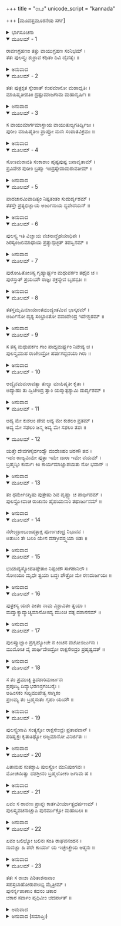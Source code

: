 +++
title = "೦೩೨"
unicode_script = "kannada"

+++
[ಮೂವತ್ತಮೂರನೆಯ ಸರ್ಗ]



<details><summary>ಭಾಗಸೂಚನಾ</summary>

ಪುಲಸ್ತ್ಯನು ರಾವಣನನ್ನು ಅರ್ಜುನನ ಬಂಧನದಿಂದ ಬಿಡಿಸಿದುದು
</details>

<details open><summary>ಮೂಲಮ್ - 1</summary>

ರಾವಣಗ್ರಹಣಂ ತತ್ತು ವಾಯುಗ್ರಹಣ ಸಂನಿಭಮ್ ।  
ತತಃ ಪುಲಸ್ತ್ಯಃ ಶುಶ್ರಾವ ಕಥಿತಂ ದಿವಿ ದೈವತೈಃ ॥
</details>

<details><summary>ಅನುವಾದ</summary>

ಗಾಳಿಯನ್ನು ಸೆರೆಹಿಡಿದಂತೆ ಕಷ್ಟಸಾಧ್ಯವಾದ ರಾವಣನು ಅರ್ಜುನನಲ್ಲಿ ಕೈಸೆರೆಯಾದ ವಾರ್ತೆಯು ದೇವತೆಗಳಿಂದ ಪುಲಸ್ತ್ಯಮುನಿಗೂ ತಿಳಿಯಿತು.॥1॥
</details>

<details open><summary>ಮೂಲಮ್ - 2</summary>

ತತಃ ಪುತ್ರಕೃತ ಸ್ನೇಹಾತ್ ಕಂಪಮಾನೋ ಮಹಾಧೃತಿಃ ।  
ಮಾಹಿಷ್ಮತೀಪತಿಂ ದ್ರಷ್ಟುಮಾಜಗಾಮ ಮಹಾನೃರ್ಷಿಃ ॥
</details>

<details><summary>ಅನುವಾದ</summary>

ಆ ಮಹರ್ಷಿ ಮಹಾಧೈರ್ಯಶಾಲಿಯಾಗಿದ್ದರೂ ಸಂತಾನದ ಕುರಿತು ಇರುವ ಸ್ನೇಹದಿಂದಾಗಿ ಕೃಪಾಪರವಶರಾದರು ಹಾಗೂ ಮಾಹಿಷ್ಮತಿ ರಾಜನಿಗೆ ಭೆಟ್ಟಿಯಾಗಲು ಭೂತಳಕ್ಕೆ ಬಂದರು.॥2॥
</details>

<details open><summary>ಮೂಲಮ್ - 3</summary>

ಸ ವಾಯುಮಾರ್ಗಮಾಸ್ಥಾಯ ವಾಯುತುಲ್ಯಗತಿರ್ದ್ವಿಜಃ ।  
ಪುರೀಂ ಮಾಹಿಷ್ಮತೀಂ ಪ್ರಾಪ್ತೋ ಮನಃ ಸಂಪಾತವಿಕ್ರಮಃ ॥
</details>

<details><summary>ಅನುವಾದ</summary>

ವಾಯುವೇಗವುಳ್ಳ, ಮನೋಗತಿಯಂತೆ ಆ ಬ್ರಹ್ಮರ್ಷಿಯು ಆಕಾಶಮಾರ್ಗದಿಂದ ಮಾಹೀಷ್ಮತೀ ಪುರಿಗೆ ಬಂದರು.॥3॥
</details>

<details open><summary>ಮೂಲಮ್ - 4</summary>

ಸೋಽಮರಾವತಿ ಸಂಕಾಶಾಂ ಹೃಷ್ಟಪುಷ್ಟ ಜನಾವೃತಾಮ್ ।  
ಪ್ರವಿವೇಶ ಪುರೀಂ ಬ್ರಹ್ಮಾ ಇಂದ್ರಸ್ಯೇವಾಮರಾವತೀಮ್ ॥
</details>

<details><summary>ಅನುವಾದ</summary>

ಬ್ರಹ್ಮದೇವರು ಇಂದ್ರನ ಅಮರಾವತಿಯನ್ನು ಪ್ರವೇಶಿಸುವಂತೆ ಪುಲಸ್ತ್ಯರು ಹೃಷ್ಟ-ಪುಷ್ಟ ಜನರಿಂದ ತುಂಬಿದ, ಅಮರಾವತಿಯಂತೆ ಶೋಭಾಸಂಪನ್ನ ಮಾಹಿಷ್ಮತೀ ನಗರಿಯನ್ನು ಪ್ರವೇಶಿಸಿದರು.॥4॥
</details>

<details open><summary>ಮೂಲಮ್ - 5</summary>

ಪಾದಚಾರಮಿವಾದಿತ್ಯಂ ನಿಷ್ಪತಂತಂ ಸುದುರ್ದೃಶಮ್ ।  
ತತಸ್ತೇ ಪ್ರತ್ಯಭಿಜ್ಞಾಯ ಅರ್ಜುನಾಯ ನ್ಯವೇದಯನ್ ॥
</details>

<details><summary>ಅನುವಾದ</summary>

ಆಕಾಶದಿಂದ ಇಳಿದು ಕಾಲ್ನಡಿಗೆಯಲ್ಲಿ ಬರುತ್ತಿದ್ದ ಅವರು ಸೂರ್ಯನಂತೆ ಕಂಡು ಬಂದರು. ಅತ್ಯಂತ ತೇಜದಿಂದಾಗಿ ಅವರನ್ನು ನೋಡುವುದೂ ಕಠಿಣವಾಗಿತ್ತು. ಅರ್ಜುನನ ಸೇವಕರು ಅವರನ್ನು ಗುರುತಿಸಿ, ರಾಜಾ ಅರ್ಜುನನಲ್ಲಿ ಅವರ ಶುಭಾಗಮನವನ್ನು ತಿಳಿಸಿದರು.॥5॥
</details>

<details open><summary>ಮೂಲಮ್ - 6</summary>

ಪುಲಸ್ತ್ಯ ಇತಿ ವಿಜ್ಞಾಯ ವಚನಾದ್ಧೈಹಯಾಧಿಪಃ ।  
ಶಿರಸ್ಯಂಜಲಿಮಾಧಾಯ ಪ್ರತ್ಯುದ್ಗಚ್ಛತ್ ತಪಸ್ವಿನಮ್ ॥
</details>

<details><summary>ಅನುವಾದ</summary>

ಸೇವಕರು ಹೇಳಿದಾಗ ಹೈಹಯರಾಜನಿಗೆ ಪುಲಸ್ತ್ಯರು ಆಗಮಿಸಿರುವರು ಎಂದು ತಿಳಿದಾಗ, ತಲೆಯ ಮೇಲೆ ಕೃತಾಂಜಲಿಯಾಗಿ ಮುನಿಯ ಸ್ವಾಗತಕ್ಕೆ ಮುಂದಾದನು.॥6॥
</details>

<details open><summary>ಮೂಲಮ್ - 7</summary>

ಪುರೋಹಿತೋಽಸ್ಯ ಗೃಹ್ಯಾರ್ಘ್ಯಂ ಮಧುಪರ್ಕಂ ತಥೈವ ಚ ।  
ಪುರಸ್ತಾತ್ ಪ್ರಯಯೌ ರಾಜ್ಞಃ ಶಕ್ರಸ್ಯೇವ ಬೃಹಸ್ಪತಿಃ ॥
</details>

<details><summary>ಅನುವಾದ</summary>

ಅರ್ಜುನರಾಜನ ಪುರೋಹಿತರು ಅರ್ಘ್ಯ, ಮಧುಪರ್ಕಾದಿ ಹಿಡಿದುಕೊಂಡು ಅವನ ಮುಂದೆ-ಮುಂದೆ ಇಂದ್ರನ ಎದುರಿಗೆ ಬೃಹಸ್ಪತಿಗಳು ನಡೆದಂತೆ ನಡೆಯುತ್ತಿದ್ದರು.॥7॥
</details>

<details open><summary>ಮೂಲಮ್ - 8</summary>

ತತಸ್ತಮೃಷಿಮಾಯಾಂತಮುದ್ಯಂತಮಿವ  ಭಾಸ್ಕರಮ್ ।  
ಅರ್ಜುನೋ ದೃಶ್ಯ ಸಂಭ್ರಾಂತೋ ವವಂದೇಂದ್ರ ಇವೇಶ್ವರಮ್ ॥
</details>

<details><summary>ಅನುವಾದ</summary>

ಅಲ್ಲಿಗೆ ಬಂದಿರುವ ಮಹರ್ಷಿಗಳು ಉದಯಿಸುವ ಸೂರ್ಯನಂತೆ ತೇಜಸ್ವಿಯಾಗಿ ಕಂಡು ಬರುತ್ತಿದ್ದರು. ಅವರನ್ನು ನೋಡಿ ರಾಜಾ ಅರ್ಜುನನು ಚಕಿತನಾದನು. ಅವನು ಬ್ರಹ್ಮರ್ಷಿಯ ಚರಣಗಳಲ್ಲಿ ಆದರಪೂರ್ವಕ ಇಂದ್ರನು ಬ್ರಹ್ಮದೇವರಿಗೆ ತಲೆಬಾಗುವಂತೆ ಪ್ರಣಾಮಮಾಡಿದನು.॥8॥
</details>

<details open><summary>ಮೂಲಮ್ - 9</summary>

ಸ ತಸ್ಯ ಮಧುಪರ್ಕಂ ಗಾಂ ಪಾದ್ಯಮರ್ಘ್ಯಂ ನಿವೇದ್ಯ ಚ ।  
ಪುಲಸ್ತ್ಯಮಾಹ ರಾಜೇಂದ್ರೋ ಹರ್ಷಗದ್ಗದಯಾ ಗಿರಾ ॥
</details>

<details><summary>ಅನುವಾದ</summary>

ಬ್ರಹ್ಮರ್ಷಿಗಳಿಗೆ ಪಾದ್ಯ, ಅರ್ಘ್ಯ, ಮಧುಪರ್ಕ, ಗೋವನ್ನು ಸಮರ್ಪಿಸಿ ರಾಜಾಧಿರಾಜ ಅರ್ಜುನನು ಹರ್ಷ ಗದ್ಗದ ವಾಣಿಯಿಂದ ಪುಲಸ್ತ್ಯರಲ್ಲಿ ಹೇಳಿದನು.॥9॥
</details>

<details open><summary>ಮೂಲಮ್ - 10</summary>

ಅದ್ಯೈವಮಮರಾವತ್ಯಾ ತುಲ್ಯಾ ಮಾಹಿಷ್ಮತೀ ಕೃತಾ ।  
ಅದ್ಯಾಹಂ ತು ದ್ವಿಜೇಂದ್ರ ತ್ವಾಂ ಯಸ್ಮಾತ್ಪಶ್ಯಾಮಿ ದುರ್ದೃಶಮ್ ॥
</details>

<details><summary>ಅನುವಾದ</summary>

ದ್ವಿಜೇಂದ್ರರೇ! ನಿಮ್ಮ ದರ್ಶನ ಪರಮ ದುರ್ಲಭವಾದರೂ ಇಂದು ನಾನು ತಮ್ಮ ದರ್ಶನದಿಂದ ಆನಂದಿತನಾಗಿದ್ದೇನೆ. ಹೀಗೆ ಇಲ್ಲಿಗೆ ಬಂದು ನೀವು ಈ ಮಾಹಿಷ್ಮತೀಪುರಿಯನ್ನು ಅಮರಾವತಿಯಂತೆ ಗೌರವ ಶಾಲಿಯಾಗಿಸಿದಿರಿ.॥10॥
</details>

<details open><summary>ಮೂಲಮ್ - 11</summary>

ಅದ್ಯ ಮೇ ಕುಶಲಂ ದೇವ ಅದ್ಯ ಮೇ ಕುಶಲಂ ವ್ರತಮ್ ।  
ಅದ್ಯ ಮೇ ಸಫಲಂ ಜನ್ಮ ಅದ್ಯ ಮೇ ಸಫಲಂ ತಪಃ ॥
</details>

<details open><summary>ಮೂಲಮ್ - 12</summary>

ಯತ್ತೇ ದೇವಗಣೈರ್ವಂದ್ಯೌ ವಂದೇಽಹಂ ಚರಣೌ ತವ ।  
ಇದಂ ರಾಜ್ಯಮಿಮೇ ಪುತ್ರಾ ಇಮೇ ದಾರಾ ಇಮೇ ವಯಮ್ ।  
ಬ್ರಹ್ಮನ್ಕಿಂ ಕುರ್ಮಃ ಕಿಂ ಕಾರ್ಯಮಾಜ್ಞಾಪಯತು ನೋ ಭವಾನ್ ॥
</details>

<details><summary>ಅನುವಾದ</summary>

ದೇವ! ಇಂದು ನಾನು ನಿಮ್ಮ ದೇವವಂದ್ಯ ಚರಣಗಳನ್ನು ವಂದಿಸುತ್ತಿದ್ದೇನೆ, ಅದರಿಂದ ವಾಸ್ತವವಾಗಿ ಸಕುಶಲನಾದೆ. ಇಂದು ನನ್ನ ವ್ರತ ಪೂರ್ಣವಾಯಿತು. ಇಂದೇ ನನ್ನ ತಪಸ್ಸು ಸಾರ್ಥಕವಾಗಿ, ಜನ್ಮವು ಸಫಲವಾಯಿತು. ಬ್ರಾಹ್ಮಣೋತ್ತಮರೇ! ಈ ರಾಜ್ಯ, ಈ ಪತ್ನೀ, ಪುತ್ರ ಮತ್ತು ನಾವೆಲ್ಲರೂ ನಿಮ್ಮವರಾಗಿದ್ದೇವೆ. ನಾವು ನಿಮ್ಮ ಯಾವ ಸೇವೆ ಮಾಡಬೇಕೆಂದು ಆಜ್ಞಾಪಿಸಿರಿ.॥11-12॥
</details>

<details open><summary>ಮೂಲಮ್ - 13</summary>

ತಂ ಧರ್ಮೇಽಗ್ನಿಷು ಪುತ್ರೇಷು ಶಿವ ಪೃಷ್ಟ್ವಾ ಚ ಪಾರ್ಥಿವಮ್ ।  
ಪುಲಸ್ತ್ಯೋವಾಚ ರಾಜಾನಂ ಹೈಹಯಾನಾಂ ತಥಾರ್ಜುನಮ್ ॥
</details>

<details><summary>ಅನುವಾದ</summary>

ಆಗ ಪುಲಸ್ತ್ಯರು ಹೈಹಯರಾಜಾ ಅರ್ಜುನನ ಧರ್ಮ, ಅಗ್ನಿ, ಪುತ್ರ, ಪರಿವಾರದ ಕ್ಷೇಮ ಸಮಾಚಾರ ಕೇಳಿ, ಅವನಲ್ಲಿ ಹೀಗೆ ಹೇಳಿದರು.॥13॥
</details>

<details open><summary>ಮೂಲಮ್ - 14</summary>

ನರೇಂದ್ರಾಂಬುಜಪತ್ರಾಕ್ಷ ಪೂರ್ಣಚಂದ್ರ ನಿಭಾನನ ।  
ಅತುಲಂ ತೇ ಬಲಂ ಯೇನ ದಶಗ್ರೀವಸ್ತ್ವಯಾ ಜಿತಃ ॥
</details>

<details><summary>ಅನುವಾದ</summary>

ಪೂರ್ಣಚಂದ್ರನಂತೆ ಮನೋಹರ ಮುಖವುಳ್ಳ ಕಮಲನಯನ ರಾಜನೇ! ನಿನ್ನ ಬಲಕ್ಕೆ ತುಲನೆಯೇ ಇಲ್ಲ; ಏಕೆಂದರೆ ನೀನು ದಶಗ್ರೀವನನ್ನು ಗೆದ್ದುಕೊಂಡಿರುವೆ.॥14॥
</details>

<details open><summary>ಮೂಲಮ್ - 15</summary>

ಭಯಾದ್ಯಸ್ಯೋಪತಿಷ್ಠೇತಾಂ ನಿಷ್ಪಂದೌ ಸಾಗರಾನಿಲೌ ।  
ಸೋಽಯಂ ಮೃಧೇ ತ್ವಯಾ ಬದ್ಧಃ ಪೌತ್ರೋ ಮೇ ರಣದುರ್ಜಯಃ ॥
</details>

<details><summary>ಅನುವಾದ</summary>

ಯಾರ ಭಯದಿಂದ ಸಮುದ್ರ, ವಾಯು ಕೂಡ ಚಂಚಲತೆ ಬಿಟ್ಟು, ಸೇವೆಯಲ್ಲಿ ಉಪಸ್ಥಿತವಾಗುವುವೋ, ಅಂತಹ ನನ್ನ ರಣದುರ್ಜಯ ಮೊಮ್ಮಗನನ್ನು ನೀನು ಸಂಗ್ರಾಮದಲ್ಲಿ ಬಂಧಿಸಿರುವೆ.॥15॥
</details>

<details open><summary>ಮೂಲಮ್ - 16</summary>

ಪುತ್ರಕಸ್ಯ ಯಶಃ ಪೀತಂ ನಾಮ ವಿಶ್ರಾವಿತಂ ತ್ವಯಾ ।  
ಮದ್ವಾಕ್ಯಾದ್ಯಾಚ್ಯಮಾನೋಽದ್ಯ ಮುಂಚ ವತ್ಸ ದಶಾನನಮ್ ॥
</details>

<details><summary>ಅನುವಾದ</summary>

ಹೀಗೆ ಮಾಡಿ ನೀನು ನನ್ನ ಈ ಮಗುವಿನ ಯಶವನ್ನು ಕುಡಿದು, ಎಲ್ಲೆಡೆ ತನ್ನ ಹೆಸರಿನ ಡಂಗುರ ಸಾರಿದೆ. ವತ್ಸ! ಈಗ ನಾನು ಅವನ ಬಿಡುಗಡೆಯನ್ನು ಯಾಚಿಸಲು ಬಂದಿದ್ದೇನೆ. ನನ್ನ ಮಾತಿನಂತೆ ಅವನನ್ನು ಬಿಟ್ಟುಬಿಡು.॥16॥
</details>

<details open><summary>ಮೂಲಮ್ - 17</summary>

ಪುಲಸ್ತ್ಯಾಜ್ಞಾಂ ಪ್ರಗೃಹ್ಯೋಚೇ ನ ಕಿಂಚನ ವಚೋಽರ್ಜುನಃ ।  
ಮುಮೋಚ ವೈ ಪಾರ್ಥಿವೇಂದ್ರೋ ರಾಕ್ಷಸೇಂದ್ರಂ ಪ್ರಹೃಷ್ಟವತ್ ॥
</details>

<details><summary>ಅನುವಾದ</summary>

ಪುಲಸ್ತ್ಯರ  ಈ ಮಾತನ್ನು ಶಿರಸಾವಹಿಸಿ ಅರ್ಜುನನು ಏನನ್ನೂ ಪ್ರತಿಯಾಡದೆ, ತುಂಬಾ ಸಂತೋಷದಿಂದ ರಾಕ್ಷಸರಾಜ ರಾವಣನನ್ನು ಬಂಧಮುಕ್ತಗೊಳಿಸಿದನು.॥17॥
</details>

<details open><summary>ಮೂಲಮ್ - 18</summary>

ಸ ತಂ ಪ್ರಮುಚ್ಯ ತ್ರಿದಶಾರಿಮರ್ಜುನಃ  
ಪ್ರಪೂಜ್ಯ ದಿವ್ಯಾಭರಣಸ್ರಗಂಬರೈಃ ।  
ಅಹಿಂಸಕಂ ಸಖ್ಯಮುಪೇತ್ಯ ಸಾಗ್ನಿಕಂ  
ಪ್ರಣಮ್ಯ ತಂ ಬ್ರಹ್ಮಸುತಂ ಗೃಹಂ ಯಯೌ ॥
</details>

<details><summary>ಅನುವಾದ</summary>

ಆ ದೇವದ್ರೋಹೀ ರಾಕ್ಷಸನನ್ನು ಬಂಧಮುಕ್ತಗೊಳಿಸಿ ಅರ್ಜುನನು ದಿವ್ಯ ಆಭೂಷಣ, ಮಾಲೆ, ವಸ್ತ್ರಗಳಿಂದ ಅವನನ್ನು ಸನ್ಮಾನಿಸಿದನು. ಅಗ್ನಿಯನ್ನು ಸಾಕ್ಷಿಯಾಗಿಸಿ, ಯಾರನ್ನೂ ಹಿಂಸಿಸಬಾರ ದೆಂದು ಅವನೊಡನೆ ಮಿತ್ರತೆಯ ಸಂಬಂಧ ಬೆಳೆಸಿದನು. ಬಳಿಕ ಬ್ರಹ್ಮಪುತ್ರ ಪುಲಸ್ತ್ಯರನ್ನು ವಂದಿಸಿ ಅರ್ಜುನನು ಅರಮನೆಗೆ ಮರಳಿದನು.॥18॥
</details>

<details open><summary>ಮೂಲಮ್ - 19</summary>

ಪುಲಸ್ತ್ಯೇನಾಪಿ ಸಂತ್ಯಕ್ತೋ ರಾಕ್ಷಸೇಂದ್ರಃ ಪ್ರತಾಪವಾನ್ ।  
ಪರಿಷ್ವಕ್ತಃ ಕೃತಾತಿಥ್ಯೋ ಲಜ್ಜಮಾನೋ ವಿನಿರ್ಜಿತಃ ॥
</details>

<details><summary>ಅನುವಾದ</summary>

ಹೀಗೆ ಅರ್ಜುನನಿಂದ ಆತಿಥ್ಯ ಸ್ವೀಕರಿಸಿ, ಬಂಧಮುಕ್ತನಾದ ಪ್ರತಾಪೀ ರಾಕ್ಷಸರಾಜ ರಾವಣನನ್ನು ಪುಲಸ್ತ್ಯರು ಬಿಗಿದಪ್ಪಿಕೊಂಡರು. ಆದರೆ ಆ ಪರಾಜಯದಿಂದಾಗಿ ರಾವಣನು ಲಜ್ಜಿತನಾಗಿದ್ದನು.॥19॥
</details>

<details open><summary>ಮೂಲಮ್ - 20</summary>

ಪಿತಾಮಹ ಸುತಶ್ಚಾಪಿ ಪುಲಸ್ತ್ಯೋ ಮುನಿಪುಂಗವಃ ।  
ಮೋಚಯಿತ್ವಾ ದಶಗ್ರೀವಂ ಬ್ರಹ್ಮಲೋಕಂ ಜಗಾಮ ಹ ॥
</details>

<details><summary>ಅನುವಾದ</summary>

ದಶಗ್ರೀವನನ್ನು ಬಿಡಿಸಿ ಬ್ರಹ್ಮಪುತ್ರ ಮುನಿವರ ಪುಲಸ್ತ್ಯರು ಪುನಃ ಬ್ರಹ್ಮಲೋಕಕ್ಕೆ ತೆರಳಿದರು.॥20॥
</details>

<details open><summary>ಮೂಲಮ್ - 21</summary>

ಏವಂ ಸ ರಾವಣಃ ಪ್ರಾಪ್ತಃ ಕಾರ್ತವೀರ್ಯಾತ್ಪ್ರಧರ್ಷಣಮ್ ।  
ಪುಲಸ್ತ್ಯವಚನಾಚ್ಚಾಪಿ ಪುನರ್ಮುಕ್ತೋ ಮಹಾಬಲಃ ॥
</details>

<details><summary>ಅನುವಾದ</summary>

ಹೀಗೆ ರಾವಣನಿಗೆ ಕಾರ್ತವೀರ್ಯಾರ್ಜುನನ ಕೈಯಲ್ಲಿ ಪರಾಜಿತನಾಗಬೇಕಾಯಿತು. ಮತ್ತೆ ಪುಲಸ್ತ್ಯರ ಮಾತಿನಿಂದ ಆ ಮಹಾಬಲೀ ರಾಕ್ಷಸನಿಗೆ ಬಿಡುಗಡೆ ದೊರಕಿತ್ತು.॥21॥
</details>

<details open><summary>ಮೂಲಮ್ - 22</summary>

ಏವಂ ಬಲಿಭ್ಯೋ ಬಲಿನಃ ಸಂತಿ ರಾಘವನಂದನ ।  
ನಾವಜ್ಞಾ ಹಿ ಪರೇ ಕಾರ್ಯಾ ಯ ಇಚ್ಛೇಚ್ಛ್ರೇಯ ಆತ್ಮನಃ ॥
</details>

<details><summary>ಅನುವಾದ</summary>

ರಘುಕುಲನಂದನ! ಹೀಗೆ ಪ್ರಪಂಚದಲ್ಲಿ ಬಲಿಷ್ಠರಿಗಿಂತ ಬಲಿಷ್ಠರು ಇರುವರು; ಆದ್ದರಿಂದ ತನ್ನ ಶ್ರೇಯಸ್ಸನ್ನು ಬಯಸುವವನು ಬೇರೆಯವರನ್ನು ಅವಹೇಳನ ಮಾಡಬಾರದು.॥22॥
</details>

<details open><summary>ಮೂಲಮ್ - 23</summary>

ತತಃ ಸ ರಾಜಾ ಪಿಶಿತಾಶನಾನಾಂ  
ಸಹಸ್ರಬಾಹೋರುಪಲಭ್ಯ ಮೈತ್ರೀಮ್ ।  
ಪುನರ್ನೃಪಾಣಾಂ ಕದನಂ ಚಕಾರ  
ಚಕಾರ ಸರ್ವಾಂ ಪೃಥಿವೀಂ ಚದರ್ಪಾತ್ ॥
</details>

<details><summary>ಅನುವಾದ</summary>

ಸಹಸ್ರಬಾಹುವಿನ ಮಿತ್ರತೆಯನ್ನು ಪಡೆದು ರಾಕ್ಷಸರ ರಾಜಾ ರಾವಣನು ಪುನಃ ದರ್ಪಿಷ್ಠನಾಗಿ ಇಡೀ ಭೂಮಂಡಲದಲ್ಲಿ ಸಂಚರಿಸುತ್ತಾ ರಾಜರನ್ನು ಸಂಹರಿಸತೊಡಗಿದನು.॥23॥
</details>

<details><summary>ಅನುವಾದ (ಸಮಾಪ್ತಿಃ)</summary>

ಶ್ರೀವಾಲ್ಮೀಕಿ ವಿರಚಿತ ಆರ್ಷರಾಮಾಯಣ ಆದಿಕಾವ್ಯದ ಉತ್ತರಕಾಂಡದಲ್ಲಿ ಮೂವತ್ತಮೂರನೆಯ ಸರ್ಗ ಪೂರ್ಣವಾಯಿತು. ॥33॥
</details>
